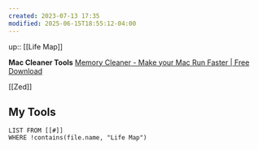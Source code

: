 ```yaml
---
created: 2023-07-13 17:35
modified: 2025-06-15T18:55:12-04:00
---
```

up:: [[Life Map]]

**Mac Cleaner Tools**
[Memory Cleaner - Make your Mac Run Faster | Free Download](https://nektony.com/memory-cleaner)

[[Zed]]
## My Tools

``` dataview
LIST FROM [[#]]
WHERE !contains(file.name, "Life Map")
```
